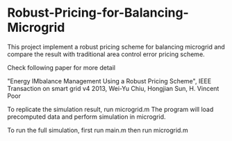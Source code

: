 # Robust-Pricing-for-Balancing-Microgrid
This project implement a robust pricing scheme for balancing microgrid and compare the result with traditional area control error pricing scheme.
 
Check following paper for more detail

"Energy IMbalance Management Using a Robust Pricing Scheme", IEEE Transaction on smart grid v4 2013, Wei-Yu Chiu, Hongjian Sun, H. Vincent Poor

To replicate the simulation result, run microgrid.m The program will load precomputed data and perform simulation in microgrid.

To run the full simulation, first run main.m then run microgrid.m
